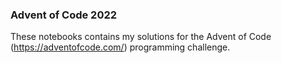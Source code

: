 ### Advent of Code 2022

These notebooks contains my solutions for the Advent of Code (https://adventofcode.com/) programming challenge.
